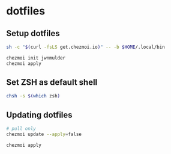 # dotfiles

## Setup dotfiles 

```bash
sh -c "$(curl -fsLS get.chezmoi.io)" -- -b $HOME/.local/bin

chezmoi init jwnmulder
chezmoi apply
```

## Set ZSH as default shell

```bash
chsh -s $(which zsh)
```

## Updating dotfiles

```bash
# pull only
chezmoi update --apply=false

chezmoi apply
```
